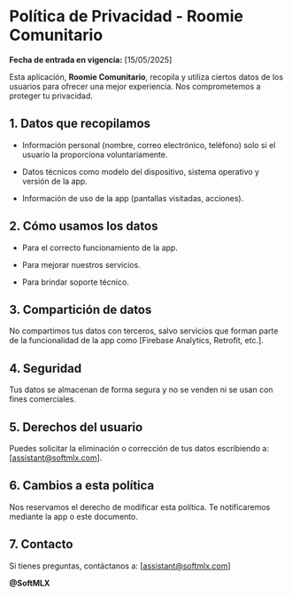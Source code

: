 # Política de Privacidad - Roomie Comunitario

**Fecha de entrada en vigencia:** [15/05/2025]

Esta aplicación, **Roomie Comunitario**, recopila y utiliza ciertos datos de los usuarios para ofrecer una mejor experiencia. Nos comprometemos a proteger tu privacidad.

## 1. Datos que recopilamos

- Información personal (nombre, correo electrónico, teléfono) solo si el usuario la proporciona voluntariamente.

- Datos técnicos como modelo del dispositivo, sistema operativo y versión de la app.

- Información de uso de la app (pantallas visitadas, acciones).

## 2. Cómo usamos los datos

- Para el correcto funcionamiento de la app.

- Para mejorar nuestros servicios.

- Para brindar soporte técnico.

## 3. Compartición de datos

No compartimos tus datos con terceros, salvo servicios que forman parte de la funcionalidad de la app como [Firebase Analytics, Retrofit, etc.].

## 4. Seguridad

Tus datos se almacenan de forma segura y no se venden ni se usan con fines comerciales.

## 5. Derechos del usuario

Puedes solicitar la eliminación o corrección de tus datos escribiendo a: [assistant@softmlx.com].

## 6. Cambios a esta política

Nos reservamos el derecho de modificar esta política. Te notificaremos mediante la app o este documento.

## 7. Contacto

Si tienes preguntas, contáctanos a: [assistant@softmlx.com]

**@SoftMLX**